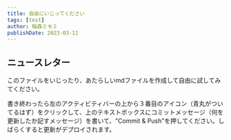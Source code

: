 ```yaml
---
title: 自由にいじってください
tags: [test]
author: 稲森ミモミ
publishDate: 2023-03-11
---
```


## ニュースレター

このファイルをいじったり、あたらしいmdファイルを作成して自由に試してみてください。

書き終わったら左のアクティビティバーの上から３番目のアイコン（青丸がついてるはず）をクリックして、上のテキストボックスにコミットメッセージ（何を更新したか記すメッセージ）を書いて、"Commit & Push"を押してください。しばらくすると更新がデプロイされます。
